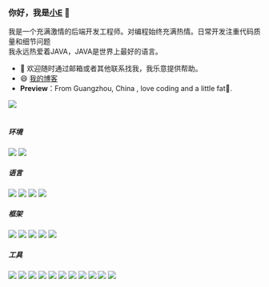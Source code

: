 ###  你好，我是<a href="https://github.com/embarce" target="_blank">小E</a> 👋
我是一个充满激情的后端开发工程师。对编程始终充满热情。日常开发注重代码质量和细节问题<br> 我永远热爱着JAVA，JAVA是世界上最好的语言。
- 💬 欢迎随时通过邮箱或者其他联系找我，我乐意提供帮助。
- 😄 <a href="http://embracechw.top/">我的博客</a>
- **Preview**：From Guangzhou, China , love coding and a little fat🍔.
<!--
**embarce/embarce** is a ✨ _special_ ✨ repository because its `README.md` (this file) appears on your GitHub profile.

Here are some ideas to get you started:

- 🔭 I’m currently working on ...
- 🌱 I’m currently learning ...
- 👯 I’m looking to collaborate on ...
- 🤔 I’m looking for help with ...
- 💬 Ask me about ...
- 📫 How to reach me: ...
- 😄 Pronouns: ...
- ⚡ Fun fact: ...
-->
![](https://github-readme-stats.vercel.app/api?username=embarce&theme=dark)
<br>
<br>
##### 环境
![](https://img.shields.io/badge/OS-Linux-informational?style=flat&logo=linux&logoColor=white&color=ff69b4)
![](https://img.shields.io/badge/OS-Window-informational?style=flat&logo=windows&logoColor=white&color=ff69b4)
<br>
##### 语言
![](https://img.shields.io/badge/Code-JAVA-informational?style=flat&logo=java&logoColor=white&color=orange)
![](https://img.shields.io/badge/Code-Python-informational?style=flat&logo=python&logoColor=white&color=orange)
![](https://img.shields.io/badge/Code-Golang-informational?style=flat&logo=go&logoColor=white&color=orange)
![](https://img.shields.io/badge/Code-JavaScript-informational?style=flat&logo=javascript&logoColor=white&color=orange)
<br>
##### 框架
![](https://img.shields.io/badge/Frame-Spring-informational?style=flat&logo=spring&logoColor=white&color=blue)
![](https://img.shields.io/badge/Frame-SpringBoot-informational?style=flat&logo=springboot&logoColor=white&color=blue)
![](https://img.shields.io/badge/Frame-Flask-informational?style=flat&logo=flask&logoColor=white&color=blue)
![](https://img.shields.io/badge/Frame-Vue-informational?style=flat&logo=vue.js&logoColor=white&color=blue)
![](https://img.shields.io/badge/Frame-Gin-informational?style=flat&logo=gin&logoColor=white&color=blue)
<br>
##### 工具
![](https://img.shields.io/badge/Shell-Bash-informational?style=flat&logo=gnu-bash&logoColor=white&color=red)
![](https://img.shields.io/badge/Tools-MySQL-informational?style=flat&logo=mysql&logoColor=white&color=red)
![](https://img.shields.io/badge/Tools-redis-informational?style=flat&logo=redis&logoColor=white&color=red)
![](https://img.shields.io/badge/Tools-Docker-informational?style=flat&logo=docker&logoColor=white&color=red)
![](https://img.shields.io/badge/Tools-Kubernetes-informational?style=flat&logo=kubernetes&logoColor=white&color=red)
![](https://img.shields.io/badge/Tools-kafka-informational?style=flat&logo=kafka&logoColor=white&color=red)
![](https://img.shields.io/badge/Tools-es-informational?style=flat&logo=Elasticsearch&logoColor=white&color=red)
![](https://img.shields.io/badge/Editor-IntelliJ_IDEA-informational?style=flat&logo=intellij-idea&logoColor=white&color=red)
![](https://img.shields.io/badge/Editor-PyCharm-informational?style=flat&logo=pyCharm&logoColor=white&color=red)
![](https://img.shields.io/badge/Editor-GoLand-informational?style=flat&logo=GoLand&logoColor=white&color=red)
![](https://img.shields.io/badge/Editor-VisualStudioCode-informational?style=flat&logo=VisualStudioCode&logoColor=white&color=red)

